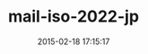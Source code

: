 ---
layout: post
title:  "mail-iso-2022-jp"
repo:   "kuroda/mail-iso-2022-jp"
date:   2015-02-18 17:15:17
gemurl: https://github.com/kuroda/mail-iso-2022-jp
---